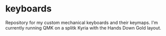 # keyboards

Repository for my custom mechanical keyboards and their keymaps. I'm currently running QMK on a splitk Kyria with the Hands Down Gold layout. 
